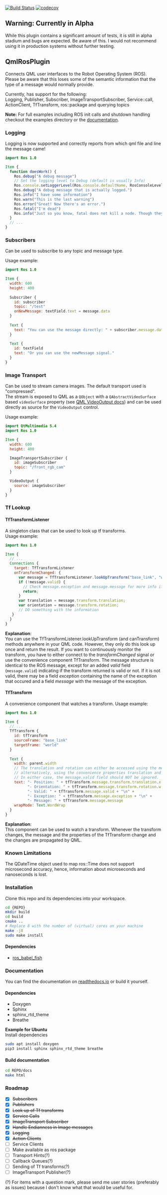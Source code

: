 [![Build Status](https://travis-ci.org/StefanFabian/qml_ros_plugin.svg?branch=master)](https://travis-ci.org/StefanFabian/qml_ros_plugin)
[![codecov](https://codecov.io/gh/StefanFabian/qml_ros_plugin/branch/master/graph/badge.svg)](https://codecov.io/gh/StefanFabian/qml_ros_plugin)

## Warning: Currently in Alpha
While this plugin contains a significant amount of tests, it is still in alpha stadium and bugs
are expected. Be aware of this. I would not recommend using it in production systems without further testing.

## QmlRosPlugin
Connects QML user interfaces to the Robot Operating System (ROS).  
Please be aware that this loses some of the semantic information that the type of a message would normally provide.

Currently, has support for the following:  
Logging, Publisher, Subscriber, ImageTransportSubscriber, Service::call, ActionClient, TfTransform, ros::package and querying topics  

**Note:** For full examples including ROS init calls and shutdown handling checkout the examples directory or the [documentation](https://qml-ros-plugin.readthedocs.io/en/latest/index.html).

### Logging
Logging is now supported and correctly reports from which qml file and line the message came!
```qml
import Ros 1.0

Item {
  function doesWork() {
    Ros.debug("A debug message")
    // Set the logging level to Debug (default is usually Info)
    Ros.console.setLoggerLevel(Ros.console.defaultName, RosConsoleLevels.Debug);
    Ros.debug("A debug message that is actually logged.")
    Ros.info("I have some information")
    Ros.warn("This is the last warning")
    Ros.error("Great! Now there's an error.")
    Ros.fatal("I'm dead")
    Ros.info("Just so you know, fatal does not kill a node. Though they usually die after logging fatal")
  }
  // ...
}
```

### Subscribers
Can be used to subscribe to any topic and message type.  

Usage example:
```qml
import Ros 1.0

Item {
  width: 600
  height: 400
  
  Subscriber {
    id: subscriber
    topic: "/test"
    onNewMessage: textField.text = message.data 
  }
  
  Text {
    text: "You can use the message directly: " + subscriber.message.data
  }
  
  Text {
    id: textField
    text: "Or you can use the newMessage signal."
  }
}
```

### Image Transport
Can be used to stream camera images.
The default transport used is "compressed".  
The stream is exposed to QML as a `QObject` with a `QAbstractVideoSurface` based `videoSurface` property
(see [QML VideoOutput docs](https://doc.qt.io/qt-5/qml-qtmultimedia-videooutput.html#source-prop)) and can be used
directly as source for the `VideoOutput` control.

Usage example:
```qml
import QtMultimedia 5.4
import Ros 1.0

Item {
  width: 600
  height: 400

  ImageTransportSubscriber {
    id: imageSubscriber
    topic: "/front_rgb_cam"
  }

  VideoOutput {
    source: imageSubscriber
  }
}

```

### Tf Lookup
#### TfTransformListener
A singleton class that can be used to look up tf transforms.   
Usage example:
```qml
import Ros 1.0

Item {
  // ...
  Connections {
    target: TfTransformListener
    onTransformChanged: {
      var message = TfTransformListener.lookUpTransform("base_link", "world");
      if (!message.valid) {
        // Check message.exception and message.message for more info if it is available.
        return;
      }
      var translation = message.transform.translation;
      var orientation = message.transform.rotation;
      // DO something with the information
   }
  }
}
```
**Explanation**:   
You can use the TfTransformListener.lookUpTransform (and canTransform) methods anywhere in your QML code.
However, they only do this look up once and return the result. If you want to continuously monitor the transform, you
have to either connect to the *transformChanged* signal or use the convenience component TfTransform.
The message structure is identical to the ROS message, except for an added *valid* field (`message.valid`) indicating if
the transform returned is valid or not. If it is not valid, there may be a field *exception* containing the name of the
exception that occured and a field *message* with the message of the exception.

#### TfTransform
A convenience component that watches a transform.
Usage example:
```qml
import Ros 1.0

Item {
  // ...
  TfTransform {
    id: tfTransform
    sourceFrame: "base_link"
    targetFrame: "world"
  }
  
  Text {
    width: parent.width
    // The translation and rotation can either be accessed using the message field as in the lookUpTransform case or,
    // alternatively, using the convenience properties translation and rotation which resolve to the message fields.
    // In either case, the message.valid field should NOT be ignored.
    text: "- Position: " + tfTransform.message.transform.translation.x + ", " + tfTransform.translation.y + ", " + tfTransform.translation.z + "\n" +
          "- Orientation: " + tfTransform.message.transform.rotation.w + ", " + tfTransform.rotation.x + ", " + tfTransform.rotation.y + ", " + tfTransform.rotation.z + "\n" +
          "- Valid: " + tfTransform.message.valid + "\n" +
          "- Exception: " + tfTransform.message.exception + "\n" +
          "- Message: " + tfTransform.message.message
    wrapMode: Text.WordWrap
  }
}
```
**Explanation**:  
This component can be used to watch a transform. Whenever the transform changes, the message and the properties of the
TfTransform change and the changes are propagated by QML.

### Known Limitations
The QDateTime object used to map ros::Time does not support microsecond accuracy, hence, information about microseconds and nanoseconds is lost.

### Installation
Clone this repo and its dependencies into your workspace.
```bash
cd {REPO}
mkdir build
cd build
cmake ..
# Replace 8 with the number of (virtual) cores on your machine
make -j8
sudo make install
```

#### Dependencies
* [ros_babel_fish](https://github.com/StefanFabian/ros_babel_fish)

### Documentation
You can find the documentation on [readthedocs.io](https://qml-ros-plugin.readthedocs.io/en/latest/index.html) or build it yourself.
#### Dependencies
* Doxygen
* Sphinx
* sphinx_rtd_theme
* Breathe

**Example for Ubuntu**  
Install dependencies
```bash
sudo apt install doxygen
pip3 install sphinx sphinx_rtd_theme breathe
```
#### Build documentation
```bash
cd REPO/docs
make html
```


### Roadmap

- [x] ~~Subscribers~~
- [x] ~~Publishers~~  
- [x] ~~Look up of Tf transforms~~
- [x] ~~Service Calls~~   
- [x] ~~ImageTransport Subscriber~~  
- [x] ~~Handle Endianness in Image messages~~
- [x] ~~Logging~~
- [x] ~~Action Clients~~
- [ ] Service Clients
- [ ] Make available as ros package
- [ ] Transport Hints(?)
- [ ] Callback Queues(?)
- [ ] Sending of Tf transforms(?)  
- [ ] ImageTransport Publisher(?)

(?) For items with a question mark, please send me user stories (preferably as issues) because I don't know what that would be useful for.
